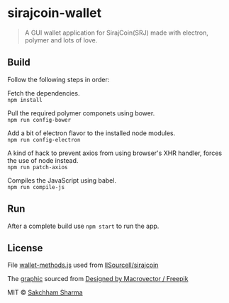# sirajcoin-wallet

> A GUI wallet application for SirajCoin(SRJ) made with electron, polymer and lots of love.

## Build

Follow the following steps in order:


Fetch the dependencies.<br/>
`npm install`

Pull the required polymer componets using bower.<br/>
`npm run config-bower`

Add a bit of electron flavor to the installed node modules.<br/>
`npm run config-electron`

A kind of hack to prevent axios from using browser's XHR handler, forces the use of node instead.<br/>
`npm run patch-axios`

Compiles the JavaScript using babel.<br/>
`npm run compile-js`

## Run

After a complete build use `npm start` to run the app.


## License

File [wallet-methods.js](https://github.com/sakchhams/sirajcoin-wallet/blob/master/src/client/wallet-methods.js) used from [llSourcell/sirajcoin](https://github.com/llSourcell/sirajcoin/blob/master/client/wallet-methods.js) 

The [graphic](https://github.com/sakchhams/sirajcoin-wallet/blob/master/elements/balance-card/wallet-image-small.jpg) sourced from [Designed by Macrovector / Freepik](http://www.freepik.com)

MIT © [Sakchham Sharma](https://github.com/sakchhams/sirajcoin-wallet)
